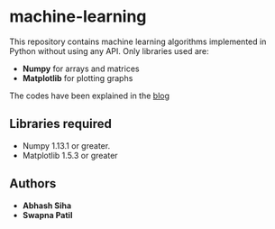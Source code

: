 # machine-learning
This repository contains machine learning algorithms implemented in Python without using any API.
Only libraries used are:
- **Numpy** for arrays and matrices
- **Matplotlib** for plotting graphs

The codes have been explained in the [blog](https://medium.com/machinelearningalgorithms)

## Libraries required
- Numpy 1.13.1 or greater.
- Matplotlib 1.5.3 or greater

## Authors
- **Abhash Siha**
- **Swapna Patil**
